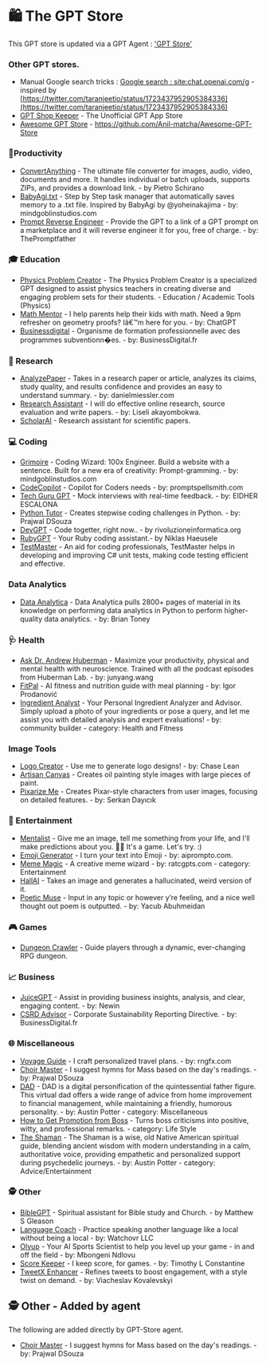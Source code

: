 
# 🛍️ The GPT Store
This GPT store is updated via a GPT Agent : ['GPT Store'](https://chat.openai.com/g/g-PZ6cOScM4-gpt-store)

### Other GPT stores.
 - Manual Google search tricks : [Google search : site:chat.openai.com/g](https://www.google.com/search?q=site%3Achat.openai.com%2Fg&oq=site%3Achat.openai.com%2Fg)  - inspired by [https://twitter.com/taranjeetio/status/1723437952905384336](https://twitter.com/taranjeetio/status/1723437952905384336)
 - [GPT Shop Keeper](https://chat.openai.com/g/g-22ZUhrOgu-gpt-shop-keeper) - The Unofficial GPT App Store 
 - [Awesome GPT Store](https://github.com/Anil-matcha/Awesome-GPT-Store) - https://github.com/Anil-matcha/Awesome-GPT-Store

### 📁Productivity
- [ConvertAnything](https://chat.openai.com/g/g-kMKw5tFmB-convertanything) - The ultimate file converter for images, audio, video, documents and more. It handles individual or batch uploads, supports ZIPs, and provides a download link. - by Pietro Schirano
- [BabyAgi.txt](https://chat.openai.com/g/g-lzbeEOr9Y-babyagi-txt) - Step by Step task manager that automatically saves memory to a .txt file. Inspired by BabyAgi by @yoheinakajima - by: mindgoblinstudios.com
- [Prompt Reverse Engineer](https://chat.openai.com/g/g-yD4laGVCL-prompt-reverse-engineer-2-2-beta) - Provide the GPT to a link of a GPT prompt on a marketplace and it will reverse engineer it for you, free of charge. - by: ThePromptfather

### 🎓 Education 
- [Physics Problem Creator](https://chat.openai.com/g/g-PRMFOZtRh-physics-problem-creator) - The Physics Problem Creator is a specialized GPT designed to assist physics teachers in creating diverse and engaging problem sets for their students. - Education / Academic Tools (Physics)  
- [Math Mentor](https://chat.openai.com/g/g-ENhijiiwK) - I help parents help their kids with math. Need a 9pm refresher on geometry proofs? Iâ€™m here for you. - by: ChatGPT
- [Businessdigital](https://chat.openai.com/g/g-tFH6RG72I-businessdigital) - Organisme de formation professionnelle avec des programmes subventionn�es. - by: BusinessDigital.fr

### 🔬 Research 
- [AnalyzePaper](https://chat.openai.com/g/g-WIlexDAW5-analyzepaper) - Takes in a research paper or article, analyzes its claims, study quality, and results confidence and provides an easy to understand summary. - by: danielmiessler.com
- [Research Assistant](https://chat.openai.com/g/g-IQWgBhbRG-research-assistant) - I will do effective online research, source evaluation and write papers. - by: Liseli akayombokwa. 
- [ScholarAI](https://chat.openai.com/g/g-L2HknCZTC_scholarai) - Research assistant for scientific papers.


### 💻 Coding 
- [Grimoire](https://chat.openai.com/g/g-n7Rs0IK86-grimoire) - Coding Wizard: 100x Engineer. Build a website with a sentence. Built for a new era of creativity: Prompt-gramming. - by: mindgoblinstudios.com
- [CodeCopilot](https://chat.openai.com/g/g-2DQzU5UZl) - Copilot for Coders needs - by: promptspellsmith.com
- [Tech Guru GPT](https://chat.openai.com/g/g-EGHIlyWQB-tech-guru-gpt) - Mock interviews with real-time feedback. - by: EIDHER ESCALONA
- [Python Tutor](https://chat.openai.com/g/g-uY1Ec6U1T-python-tutor) - Creates stepwise coding challenges in Python. - by: Prajwal DSouza
- [DevGPT](https://chat.openai.com/g/g-eN7HtAqXW-devgpt) - Code togetter, right now.. - by rivoluzioneinformatica.org 
- [RubyGPT](https://chat.openai.com/g/g-ASMq03VdH-rubygpt) - Your Ruby coding assistant.- by Niklas Haeusele
- [TestMaster](https://chat.openai.com/g/g-ClukKTFAw-testmaster) - An aid for coding professionals, TestMaster helps in developing and improving C# unit tests, making code testing efficient and effective.

### Data Analytics
- [Data Analytica](https://chat.openai.com/g/g-uIIMugM0x-data-analytica) - Data Analytica pulls 2800+ pages of material in its knowledge on performing data analytics in Python to perform higher-quality data analytics. - by: Brian Toney 

### 🩺 Health 
- [Ask Dr. Andrew Huberman](https://chat.openai.com/g/g-1xC65osMP-ask-dr-andrew-huberman) - Maximize your productivity, physical and mental health with neuroscience. Trained with all the podcast episodes from Huberman Lab. - by: junyang.wang
- [FitPal](https://chat.openai.com/g/g-zoXbeHp7G) - AI fitness and nutrition guide with meal planning - by:  Igor Prodanović
- [Ingredient Analyst](https://chat.openai.com/g/g-WWVXBjFEg-ingredient-analyst) - Your Personal Ingredient Analyzer and Advisor. Simply upload a photo of your ingredients or pose a query, and let me assist you with detailed analysis 
and expert evaluations! - by: community builder - category: Health and Fitness

### Image Tools
- [Logo Creator](https://chat.openai.com/g/g-gFt1ghYJl-logo-creator) - Use me to generate logo designs! - by: Chase Lean
- [Artisan Canvas](https://chat.openai.com/g/g-djaRBZs0B-artisan-canvas) - Creates oil painting style images with large pieces of paint. 
- [Pixarize Me](https://chat.openai.com/g/g-t37VkYd30-pixarize-me) - Creates Pixar-style characters from user images, 
focusing on detailed features. - by: Serkan Dayıcık


### 🎉 Entertainment 
- [Mentalist](https://chat.openai.com/g/g-lyl9YY4gt-mentalist) - Give me an image, tell me something from your life, and I'll make predictions about you. 📸🧐 It's a game. Let's try. :)
- [Emoji Generator](https://chat.openai.com/g/g-wkmOq6AxG-emoji-generator) - I turn your text into Emoji - by: aiprompto.com.
- [Meme Magic](https://chat.openai.com/g/g-SQTa6OMNN) - A creative meme wizard - by: ratcgpts.com - category: Entertainment
- [HallAI](https://chat.openai.com/g/g-VW43OI:zsg-hallai) - Takes an image and generates a hallucinated, weird version of it. 
- [Poetic Muse](https://chat.openai.com/g/g-4F6BjYRn7-poetic-muse) - Input in any topic or however y’re feeling, and a nice well thought out poem is outputted. - by: Yacub Abuhmeidan
  
### 🎮 Games
- [Dungeon Crawler](https://chat.openai.com/g/g-A7c3BLATR-dungeon-crawler) - Guide players through a dynamic, ever-changing RPG dungeon. 

### 📈 Business
- [JuiceGPT](https://chat.openai.com/g/g-sjKcKJ0nu-juicegpt) - Assist in providing business insights, analysis, and clear, engaging content. - by: Newin
- [CSRD Advisor](https://chat.openai.com/g/g-vVra4We8d-csrd-advisor) - Corporate Sustainability Reporting Directive. - by: BusinessDigital.fr 

### 🌐 Miscellaneous 
- [Voyage Guide](https://chat.openai.com/g/g-MDExvbFqe-voyage-guide) - I craft personalized travel plans. - by: rngfx.com
- [Choir Master](https://chat.openai.com/g/g-859qmKDXn-choir-master) - I suggest hymns for Mass based on the day's readings. - by: Prajwal DSouza
- [DAD](https://chat.openai.com/g/g-7tYB6K5F8-dad) - DAD is a digital personification of the quintessential father figure. This virtual dad offers a wide range of advice from home improvement to financial management, while maintaining a friendly, humorous personality. - by: Austin Potter - category: Miscellaneous
- [How to Get Promotion from Boss](https://chat.openai.com/g/g-6ccJfpIdt-how-to-get-promotion-from-boss) - Turns boss criticisms into positive, witty, and professional remarks. - category: Life Style
- [The Shaman](https://chat.openai.com/g/g-Klhv0H4ou-the-shaman) - The Shaman is a wise, old Native American spiritual guide, blending ancient wisdom with modern understanding in a calm, authoritative voice, providing empathetic and personalized support during psychedelic journeys. - by: Austin Potter - category: Advice/Entertainment


### 🕵️ Other
- [BibleGPT](https://chat.openai.com/g/g-fwqmAC1nB-biblegpt) - Spiritual assistant for Bible study and Church. - by Matthew S Gleason
- [Language Coach](https://chat.openai.com/g/g-0g6ZdEtv6-language-coach) - Practice speaking another language like a local without being a local - by: Watchovr LLC
- [Olyup](https://chat.openai.com/g/g-JlDoaXFrU-olyup) - Your AI Sports Scientist to help you level up your game - in and off the field - by: Mbongeni Ndlovu
- [Score Keeper](https://chat.openai.com/g/g-MxzItjzF7-score-keeper) - I keep score, for games. - by: Timothy L Constantine
- [TweetX Enhancer](https://chat.openai.com/g/g-tMp039mDw) - Refines tweets to boost engagement, with a style twist on demand. - by: Viacheslav Kovalevskyi


## 🕵️ Other - Added by agent 
The following are added directly by GPT-Store agent. 
- [Choir Master](https://chat.openai.com/g/g-859qmKDXn-choir-master) - I suggest hymns for Mass based on the day's readings. - by: Prajwal DSouza

